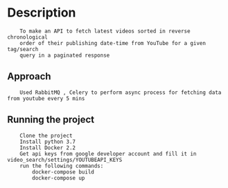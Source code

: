 # Description
        To make an API to fetch latest videos sorted in reverse chronological
        order of their publishing date-time from YouTube for a given tag/search
        query in a paginated response

## Approach
        Used RabbitMQ , Celery to perform async process for fetching data from youtube every 5 mins

## Running the project
        Clone the project
        Install python 3.7 
        Install Docker 2.2
        Get api keys from google developer account and fill it in video_search/settings/YOUTUBEAPI_KEYS 
        run the following commands:
            docker-compose build
            docker-compose up
        
        
